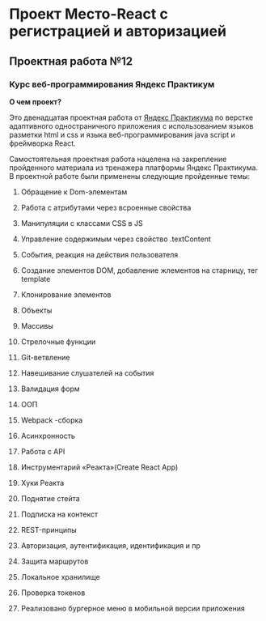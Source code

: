 # Проект Место-React c регистрацией и авторизацией

## Проектная работа №12 

###  Курс веб-программирования Яндекс Практикум 

**О чем проект?** 

Это двенадцатая проектная работа от [Яндекс Практикума](https://practicum.yandex.ru/) по верстке адаптивного одностраничного приложения с использованием языков разметки html и css и языка веб-программирования java script и фреймворка React. 

Самостоятельная проектная работа нацелена на закрепление пройденного материала из тренажера платформы Яндекс Практикума. В проектной работе были применены следующие пройденные темы: 

1. Обращение к Dom-элементам 

2. Работа с атрибутами через всроенные свойства

3. Манипуляции с классами CSS в JS 

4. Управление содержимым через свойство .textContent

5. События, реакция на действия пользователя 

6. Создание элементов DOM, добавление жлементов на старницу, тег template 

7. Клонирование элементов

8. Объекты 

9. Массивы

10. Стрелочные функции

11. Git-ветвление

12. Навешивание слушателей на события

13. Валидация форм

14. ООП

15. Webpack -сборка

16. Асинхронность

17. Работа с API

18. Инструментарий «Реакта»(Create React App)

19. Хуки Реакта

20. Поднятие стейта

21. Подписка на контекст

22. REST-принципы

23. Авторизация, аутентификация, идентификация и пр

24. Защита маршрутов

25. Локальное хранилище

26. Проверка токенов

27. Реализовано бургерное меню в мобильной версии приложения
